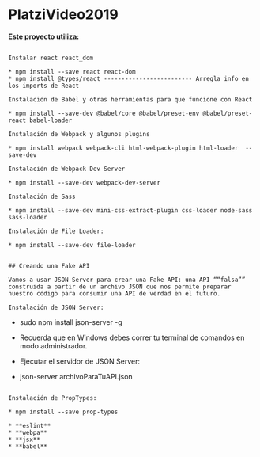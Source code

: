# PlatziVideo2019

**Este proyecto utiliza:**

```

Instalar react react_dom

* npm install --save react react-dom
* npm install @types/react ------------------------- Arregla info en los imports de React

Instalación de Babel y otras herramientas para que funcione con React

* npm install --save-dev @babel/core @babel/preset-env @babel/preset-react babel-loader

Instalación de Webpack y algunos plugins

* npm install webpack webpack-cli html-webpack-plugin html-loader  --save-dev

Instalación de Webpack Dev Server

* npm install --save-dev webpack-dev-server

Instalación de Sass

* npm install --save-dev mini-css-extract-plugin css-loader node-sass sass-loader

Instalación de File Loader:

* npm install --save-dev file-loader


## Creando una Fake API

Vamos a usar JSON Server para crear una Fake API: una API ““falsa”” construida a partir de un archivo JSON que nos permite preparar nuestro código para consumir una API de verdad en el futuro.

Instalación de JSON Server:

```

* sudo npm install json-server -g

* Recuerda que en Windows debes correr tu terminal de comandos en modo administrador. 
* Ejecutar el servidor de JSON Server:
 * json-server archivoParaTuAPI.json


```

Instalación de PropTypes:

* npm install --save prop-types

* **eslint**
* **webpa**
* **jsx**
* **babel**
